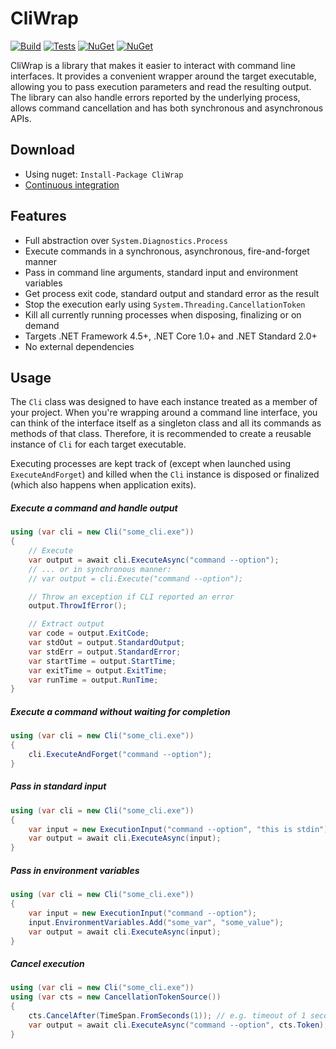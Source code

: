 # CliWrap

[![Build](https://img.shields.io/appveyor/ci/Tyrrrz/CliWrap/master.svg)](https://ci.appveyor.com/project/Tyrrrz/CliWrap)
[![Tests](https://img.shields.io/appveyor/tests/Tyrrrz/CliWrap/master.svg)](https://ci.appveyor.com/project/Tyrrrz/CliWrap)
[![NuGet](https://img.shields.io/nuget/v/CliWrap.svg)](https://nuget.org/packages/CliWrap)
[![NuGet](https://img.shields.io/nuget/dt/CliWrap.svg)](https://nuget.org/packages/CliWrap)

CliWrap is a library that makes it easier to interact with command line interfaces. It provides a convenient wrapper around the target executable, allowing you to pass execution parameters and read the resulting output. The library can also handle errors reported by the underlying process, allows command cancellation and has both synchronous and asynchronous APIs.

## Download

- Using nuget: `Install-Package CliWrap`
- [Continuous integration](https://ci.appveyor.com/project/Tyrrrz/CliWrap)

## Features

- Full abstraction over `System.Diagnostics.Process`
- Execute commands in a synchronous, asynchronous, fire-and-forget manner
- Pass in command line arguments, standard input and environment variables
- Get process exit code, standard output and standard error as the result
- Stop the execution early using `System.Threading.CancellationToken`
- Kill all currently running processes when disposing, finalizing or on demand
- Targets .NET Framework 4.5+, .NET Core 1.0+ and .NET Standard 2.0+
- No external dependencies

## Usage

The `Cli` class was designed to have each instance treated as a member of your project. When you're wrapping around a command line interface, you can think of the interface itself as a singleton class and all its commands as methods of that class. Therefore, it is recommended to create a reusable instance of `Cli` for each target executable.

Executing processes are kept track of (except when launched using `ExecuteAndForget`) and killed when the `Cli` instance is disposed or finalized (which also happens when application exits).

##### Execute a command and handle output

```c#
using (var cli = new Cli("some_cli.exe"))
{
    // Execute
    var output = await cli.ExecuteAsync("command --option");
    // ... or in synchronous manner:
    // var output = cli.Execute("command --option");

    // Throw an exception if CLI reported an error
    output.ThrowIfError();

    // Extract output
    var code = output.ExitCode;
    var stdOut = output.StandardOutput;
    var stdErr = output.StandardError;
    var startTime = output.StartTime;
    var exitTime = output.ExitTime;
    var runTime = output.RunTime;
}
```

##### Execute a command without waiting for completion

```c#
using (var cli = new Cli("some_cli.exe"))
{
    cli.ExecuteAndForget("command --option");
}
```

##### Pass in standard input

```c#
using (var cli = new Cli("some_cli.exe"))
{
    var input = new ExecutionInput("command --option", "this is stdin");
    var output = await cli.ExecuteAsync(input);
}
```

##### Pass in environment variables

```c#
using (var cli = new Cli("some_cli.exe"))
{
    var input = new ExecutionInput("command --option");
    input.EnvironmentVariables.Add("some_var", "some_value");
    var output = await cli.ExecuteAsync(input);
}
```

##### Cancel execution

```c#
using (var cli = new Cli("some_cli.exe"))
using (var cts = new CancellationTokenSource())
{
    cts.CancelAfter(TimeSpan.FromSeconds(1)); // e.g. timeout of 1 second
    var output = await cli.ExecuteAsync("command --option", cts.Token);
}
```
